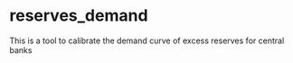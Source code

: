 # reserves_demand
This is a tool to calibrate the demand curve of excess reserves for central banks

